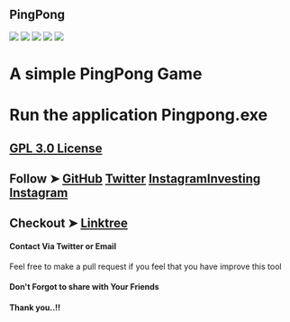 ## PingPong

![](https://img.shields.io/github/issues/MiChaelinzo/PingPong)
![](https://img.shields.io/github/forks/MiChaelinzo/PingPong)
![](https://img.shields.io/github/stars/MiChaelinzo/PingPong)
![](https://img.shields.io/github/license/MiChaelinzo/PingPong)
![](https://img.shields.io/twitter/url?url=https%3A%2F%2Fgithub.com%2FMiChaelinzo%2FPingPong%2F)

# A simple PingPong Game

# Run the application Pingpong.exe

##  [GPL 3.0 License](https://raw.githubusercontent.com/MiChaelinzo/PingPong/master/LICENSE)

## Follow ➤ [GitHub](https://github.com/MiChaelinzo) [Twitter](https://twitter.com/llmichaelinzoll) [Instagram](https://www.instagram.com/llmichaelinzoll21/)[Investing Instagram](https://www.instagram.com/fxcryptomaster/?hl=en)

## Checkout ➤ [Linktree](https://linktr.ee/MiChaelinzo)


#### Contact Via Twitter or Email

Feel free to make a pull request if you feel that you have improve this tool 

#### Don't Forgot to share with Your Friends 
#### Thank you..!!
